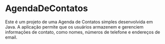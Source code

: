 # AgendaDeContatos
Este é um projeto de uma Agenda de Contatos simples desenvolvida em Java. A aplicação permite que os usuários armazenem e gerenciem informações de contato, como nomes, números de telefone e endereços de email.
